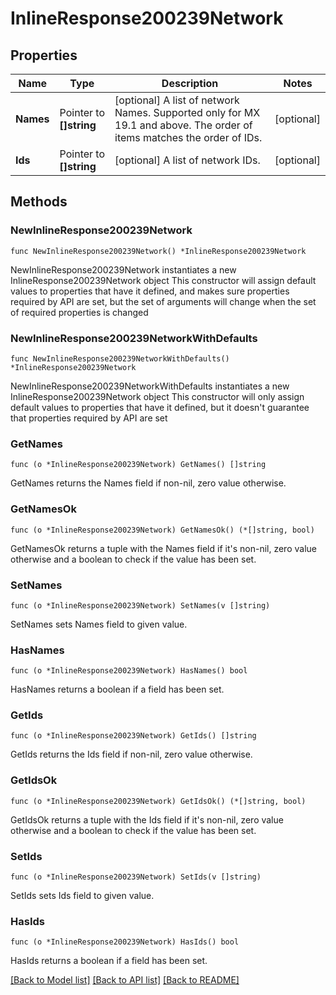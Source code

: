 # InlineResponse200239Network

## Properties

Name | Type | Description | Notes
------------ | ------------- | ------------- | -------------
**Names** | Pointer to **[]string** | [optional] A list of network Names. Supported only for MX 19.1 and above. The order of items matches the order of IDs. | [optional] 
**Ids** | Pointer to **[]string** | [optional] A list of network IDs. | [optional] 

## Methods

### NewInlineResponse200239Network

`func NewInlineResponse200239Network() *InlineResponse200239Network`

NewInlineResponse200239Network instantiates a new InlineResponse200239Network object
This constructor will assign default values to properties that have it defined,
and makes sure properties required by API are set, but the set of arguments
will change when the set of required properties is changed

### NewInlineResponse200239NetworkWithDefaults

`func NewInlineResponse200239NetworkWithDefaults() *InlineResponse200239Network`

NewInlineResponse200239NetworkWithDefaults instantiates a new InlineResponse200239Network object
This constructor will only assign default values to properties that have it defined,
but it doesn't guarantee that properties required by API are set

### GetNames

`func (o *InlineResponse200239Network) GetNames() []string`

GetNames returns the Names field if non-nil, zero value otherwise.

### GetNamesOk

`func (o *InlineResponse200239Network) GetNamesOk() (*[]string, bool)`

GetNamesOk returns a tuple with the Names field if it's non-nil, zero value otherwise
and a boolean to check if the value has been set.

### SetNames

`func (o *InlineResponse200239Network) SetNames(v []string)`

SetNames sets Names field to given value.

### HasNames

`func (o *InlineResponse200239Network) HasNames() bool`

HasNames returns a boolean if a field has been set.

### GetIds

`func (o *InlineResponse200239Network) GetIds() []string`

GetIds returns the Ids field if non-nil, zero value otherwise.

### GetIdsOk

`func (o *InlineResponse200239Network) GetIdsOk() (*[]string, bool)`

GetIdsOk returns a tuple with the Ids field if it's non-nil, zero value otherwise
and a boolean to check if the value has been set.

### SetIds

`func (o *InlineResponse200239Network) SetIds(v []string)`

SetIds sets Ids field to given value.

### HasIds

`func (o *InlineResponse200239Network) HasIds() bool`

HasIds returns a boolean if a field has been set.


[[Back to Model list]](../README.md#documentation-for-models) [[Back to API list]](../README.md#documentation-for-api-endpoints) [[Back to README]](../README.md)


